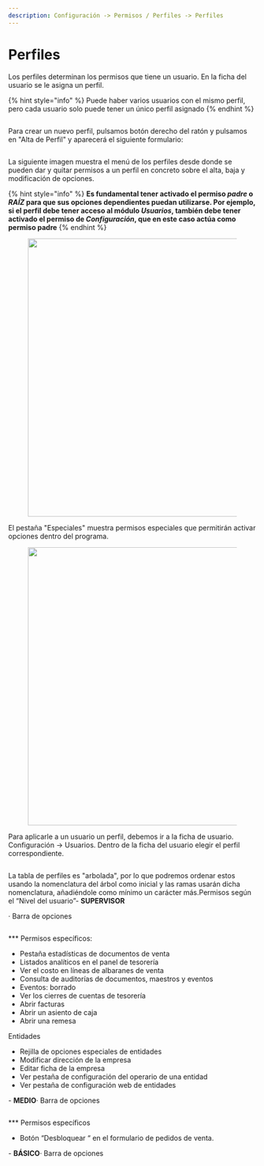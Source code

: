 ```yaml
---
description: Configuración -> Permisos / Perfiles -> Perfiles
---
```


# Perfiles

Los perfiles determinan los permisos que tiene un usuario. En la ficha del usuario se le asigna un perfil.&#x20;

{% hint style="info" %}
Puede haber varios usuarios con el mismo perfil, pero cada usuario solo puede tener un único perfil asignado
{% endhint %}

<figure><img src="../../../.gitbook/assets/2.png" alt=""><figcaption></figcaption></figure>

Para crear un nuevo perfil, pulsamos botón derecho del ratón y pulsamos en "Alta de Perfil" y aparecerá el siguiente formulario:

<figure><img src="../../../.gitbook/assets/3.png" alt=""><figcaption></figcaption></figure>

La siguiente imagen muestra el menú de los perfiles desde donde se pueden dar y quitar permisos a un perfil en concreto sobre el alta, baja y modificación de opciones.

{% hint style="info" %}
**Es fundamental tener activado el permiso&#x20;**_**padre**_**&#x20;o&#x20;**_**RAÍZ**_**&#x20;para que sus opciones dependientes puedan utilizarse. Por ejemplo, si el perfil debe tener acceso al módulo&#x20;**_**Usuarios**_**, también debe tener activado el permiso de&#x20;**_**Configuración**_**, que en este caso actúa como permiso padre**
{% endhint %}

<figure><img src="../../../.gitbook/assets/4 (1).png" alt="" width="563"><figcaption></figcaption></figure>

El pestaña "Especiales" muestra permisos especiales que permitirán activar opciones dentro del programa.

<figure><img src="../../../.gitbook/assets/5.png" alt="" width="563"><figcaption></figcaption></figure>

Para aplicarle a un usuario un perfil, debemos ir a la ficha de usuario. Configuración → Usuarios. Dentro de la ficha del usuario elegir el perfil correspondiente.

<figure><img src="../../../.gitbook/assets/image (2) (1) (1).png" alt=""><figcaption></figcaption></figure>

La tabla de perfiles es "arbolada", por lo que podremos ordenar estos usando la nomenclatura del árbol como inicial y las ramas usarán dicha nomenclatura, añadiéndole como mínimo un carácter más.Permisos según el “Nivel del usuario”- **SUPERVISOR**

· Barra de opciones

<figure><img src="../../../.gitbook/assets/imagen (17) (3) (1).png" alt=""><figcaption></figcaption></figure>

\*\*\* Permisos específicos:

* Pestaña estadísticas de documentos de venta
* Listados analíticos en el panel de tesorería
* Ver el costo en líneas de albaranes de venta
* Consulta de auditorías de documentos, maestros y eventos
* Eventos: borrado
* Ver los cierres de cuentas de tesorería
* Abrir facturas
* Abrir un asiento de caja
* Abrir una remesa

Entidades

* Rejilla de opciones especiales de entidades
* Modificar dirección de la empresa
* Editar ficha de la empresa
* Ver pestaña de configuración del operario de una entidad
* Ver pestaña de configuración web de entidades

\- **MEDIO**· Barra de opciones

<figure><img src="../../../.gitbook/assets/imagen (19) (1) (1) (2).png" alt=""><figcaption></figcaption></figure>

\*\*\* Permisos específicos

* Botón “Desbloquear “ en el formulario de pedidos de venta.

\- **BÁSICO**· Barra de opciones

<figure><img src="../../../.gitbook/assets/imagen (18) (2) (2).png" alt=""><figcaption></figcaption></figure>
